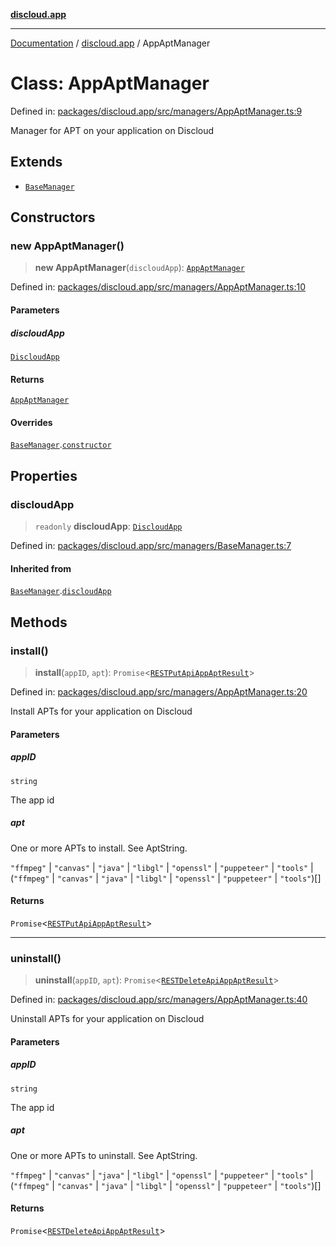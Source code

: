 [**discloud.app**](../README.md)

***

[Documentation](../../packages.md) / [discloud.app](../README.md) / AppAptManager

# Class: AppAptManager

Defined in: [packages/discloud.app/src/managers/AppAptManager.ts:9](https://github.com/discloud/discloud.app/blob/8d6df0b18784d1a4408701ac8e6b9db44dbb7133/packages/discloud.app/src/managers/AppAptManager.ts#L9)

Manager for APT on your application on Discloud

## Extends

- [`BaseManager`](BaseManager.md)

## Constructors

### new AppAptManager()

> **new AppAptManager**(`discloudApp`): [`AppAptManager`](AppAptManager.md)

Defined in: [packages/discloud.app/src/managers/AppAptManager.ts:10](https://github.com/discloud/discloud.app/blob/8d6df0b18784d1a4408701ac8e6b9db44dbb7133/packages/discloud.app/src/managers/AppAptManager.ts#L10)

#### Parameters

##### discloudApp

[`DiscloudApp`](DiscloudApp.md)

#### Returns

[`AppAptManager`](AppAptManager.md)

#### Overrides

[`BaseManager`](BaseManager.md).[`constructor`](BaseManager.md#constructors)

## Properties

### discloudApp

> `readonly` **discloudApp**: [`DiscloudApp`](DiscloudApp.md)

Defined in: [packages/discloud.app/src/managers/BaseManager.ts:7](https://github.com/discloud/discloud.app/blob/8d6df0b18784d1a4408701ac8e6b9db44dbb7133/packages/discloud.app/src/managers/BaseManager.ts#L7)

#### Inherited from

[`BaseManager`](BaseManager.md).[`discloudApp`](BaseManager.md#discloudapp-1)

## Methods

### install()

> **install**(`appID`, `apt`): `Promise`\<[`RESTPutApiAppAptResult`](../interfaces/RESTPutApiAppAptResult.md)\>

Defined in: [packages/discloud.app/src/managers/AppAptManager.ts:20](https://github.com/discloud/discloud.app/blob/8d6df0b18784d1a4408701ac8e6b9db44dbb7133/packages/discloud.app/src/managers/AppAptManager.ts#L20)

Install APTs for your application on Discloud

#### Parameters

##### appID

`string`

The app id

##### apt

One or more APTs to install. See AptString.

`"ffmpeg"` | `"canvas"` | `"java"` | `"libgl"` | `"openssl"` | `"puppeteer"` | `"tools"` | (`"ffmpeg"` \| `"canvas"` \| `"java"` \| `"libgl"` \| `"openssl"` \| `"puppeteer"` \| `"tools"`)[]

#### Returns

`Promise`\<[`RESTPutApiAppAptResult`](../interfaces/RESTPutApiAppAptResult.md)\>

***

### uninstall()

> **uninstall**(`appID`, `apt`): `Promise`\<[`RESTDeleteApiAppAptResult`](../interfaces/RESTDeleteApiAppAptResult.md)\>

Defined in: [packages/discloud.app/src/managers/AppAptManager.ts:40](https://github.com/discloud/discloud.app/blob/8d6df0b18784d1a4408701ac8e6b9db44dbb7133/packages/discloud.app/src/managers/AppAptManager.ts#L40)

Uninstall APTs for your application on Discloud

#### Parameters

##### appID

`string`

The app id

##### apt

One or more APTs to uninstall. See AptString.

`"ffmpeg"` | `"canvas"` | `"java"` | `"libgl"` | `"openssl"` | `"puppeteer"` | `"tools"` | (`"ffmpeg"` \| `"canvas"` \| `"java"` \| `"libgl"` \| `"openssl"` \| `"puppeteer"` \| `"tools"`)[]

#### Returns

`Promise`\<[`RESTDeleteApiAppAptResult`](../interfaces/RESTDeleteApiAppAptResult.md)\>
